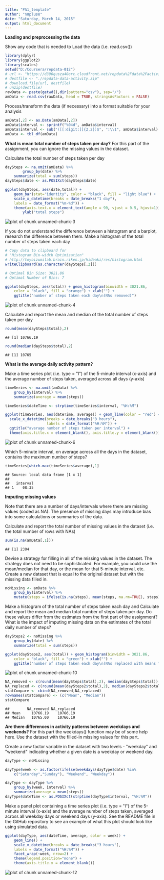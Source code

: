 ```yaml
---
title: "PA1_template"
author: "n8plus8"
date: "Saturday, March 14, 2015"
output: html_document
---
```


**Loading and preprocessing the data**

Show any code that is needed to
Load the data (i.e. read.csv())

```r
library(dplyr)
library(ggplot2)
library(scales)
setwd("D:/Coursera/repdata-012")
# url <- "https://d396qusza40orc.cloudfront.net/repdata%2Fdata%2Factivity.zip"
# destfile <- "./repdata-data-activity.zip"
# download.file(url, destfile)
# unzip(destfile)
rawData <- paste(getwd(),dir(pattern="csv"), sep="/")
amData <- read.csv(rawData, head = TRUE, stringsAsFactors = FALSE)
```

Process/transform the data (if necessary) into a format suitable for your analysis

```r
amData[,2] <- as.Date(amData[,2])
amData$interval <- sprintf("%04d", amData$interval)
amData$interval <- sub("([[:digit:]]{2,2})$", ":\\1", amData$interval)
amData <- tbl_df(amData)
```


**What is mean total number of steps taken per day?**
For this part of the assignment, you can ignore the missing values in the dataset.

Calculate the total number of steps taken per day

```r
daySteps <- na.omit(amData) %>%
        group_by(date) %>%
	summarize(total = sum(steps))
daySteps$date <- as.POSIXct(daySteps$date)

ggplot(daySteps, aes(date,total)) +
    geom_bar(stat="identity", color = "black", fill = "light blue") +
    scale_x_datetime(breaks = date_breaks("1 day"),
    labels = date_format("%m-%d")) +
    theme(axis.text.x = element_text(angle = 90, vjust = 0.5, hjust=1)) +
        ylab("total steps")
```

![plot of chunk unnamed-chunk-3](figure/unnamed-chunk-3-1.png) 
		
If you do not understand the difference between a histogram and a barplot, research the difference between them. Make a histogram of the total number of steps taken each day

```r
# Copy data to clipboard for
# "Histogram Bin-width Optimization"
# http://toyoizumilab.brain.riken.jp/hideaki/res/histogram.html
writeClipboard(as.character(daySteps[,2]))

# Optimal Bin Size: 3021.86
# Optimal Number of Bins: 7

ggplot(daySteps, aes(total)) + geom_histogram(binwidth = 3021.86,
	color = "black", fill = "orange") + xlab("") +
	ggtitle("number of steps taken each day\n(NAs removed)")
```

![plot of chunk unnamed-chunk-4](figure/unnamed-chunk-4-1.png) 

Calculate and report the mean and median of the total number of steps taken per day

```r
round(mean(daySteps$total),2)
```

```
## [1] 10766.19
```

```r
round(median(daySteps$total),2)
```

```
## [1] 10765
```


**What is the average daily activity pattern?**

Make a time series plot (i.e. type = "l") of the 5-minute interval (x-axis) and the average number of steps taken, averaged across all days (y-axis)

```r
timeSeries <- na.omit(amData) %>%
	group_by(interval) %>%
	summarize(average = mean(steps))

timeSeries$dateTime <- strptime(timeSeries$interval, "%H:%M")

ggplot(timeSeries, aes(dateTime, average)) + geom_line(color = "red") +
  scale_x_datetime(breaks = date_breaks("3 hours"),
                   labels = date_format("%H:%M")) +
  ggtitle("average number of steps taken per interval") +
  theme(axis.title.x = element_blank(), axis.title.y = element_blank())
```

![plot of chunk unnamed-chunk-6](figure/unnamed-chunk-6-1.png) 

Which 5-minute interval, on average across all the days in the dataset, contains the maximum number of steps?

```r
timeSeries[which.max(timeSeries$average),1]
```

```
## Source: local data frame [1 x 1]
## 
##   interval
## 1    08:35
```


**Imputing missing values**

Note that there are a number of days/intervals where there are missing values (coded as NA). The presence of missing days may introduce bias into some calculations or summaries of the data.

Calculate and report the total number of missing values in the dataset (i.e. the total number of rows with NAs)

```r
sum(is.na(amData[,1]))
```

```
## [1] 2304
```

Devise a strategy for filling in all of the missing values in the dataset. The strategy does not need to be sophisticated. For example, you could use the mean/median for that day, or the mean for that 5-minute interval, etc.
Create a new dataset that is equal to the original dataset but with the missing data filled in.

```r
noMissing <- amData %>% 
	group_by(interval) %>% 
	mutate(steps = ifelse(is.na(steps), mean(steps, na.rm=TRUE), steps))
```

Make a histogram of the total number of steps taken each day and Calculate and report the mean and median total number of steps taken per day. Do these values differ from the estimates from the first part of the assignment? What is the impact of imputing missing data on the estimates of the total daily number of steps?

```r
daySteps2 <- noMissing %>%
	group_by(date) %>%
    summarize(total = sum(steps))

ggplot(daySteps2, aes(total)) + geom_histogram(binwidth = 3021.86,
	color = "black", fill = "green") + xlab("") +
	ggtitle("number of steps taken each day\n(NAs replaced with means for 5-minute intervals)")
```

![plot of chunk unnamed-chunk-10](figure/unnamed-chunk-10-1.png) 

```r
NA_removed <- c(round(mean(daySteps$total),2), median(daySteps$total))
NA_replaced <- c(round(mean(daySteps2$total),2), median(daySteps2$total))
statCompare <- cbind(NA_removed,NA_replaced)
rownames(statCompare) <- (c("Mean", "Median"))
statCompare
```

```
##        NA_removed NA_replaced
## Mean     10766.19    10766.19
## Median   10765.00    10766.19
```


**Are there differences in activity patterns between weekdays and weekends?**
For this part the weekdays() function may be of some help here. Use the dataset with the filled-in missing values for this part.

Create a new factor variable in the dataset with two levels - "weekday" and "weekend" indicating whether a given date is a weekday or weekend day.

```r
dayType <- noMissing

dayType$week <- as.factor(ifelse(weekdays(dayType$date) %in%
    c("Saturday","Sunday"), "Weekend", "Weekday"))

dayType <- dayType %>%
    group_by(week, interval) %>%
    summarize(average = mean(steps))
dayType$dateTime <- as.POSIXct(strptime(dayType$interval, "%H:%M"))
```

Make a panel plot containing a time series plot (i.e. type = "l") of the 5-minute interval (x-axis) and the average number of steps taken, averaged across all weekday days or weekend days (y-axis). See the README file in the GitHub repository to see an example of what this plot should look like using simulated data.

```r
ggplot(dayType, aes(dateTime, average, color = week)) + 
    geom_line() +
    scale_x_datetime(breaks = date_breaks("3 hours"),
    labels = date_format("%H:%M")) +
    facet_wrap(~week, nrow=2) +
    theme(legend.position="none") +
    theme(axis.title.x = element_blank())
```

![plot of chunk unnamed-chunk-12](figure/unnamed-chunk-12-1.png) 
